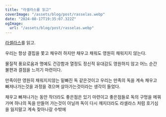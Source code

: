 ```yaml
---
title: "라셀라스를 읽고"
coverImage: "/assets/blog/post/rasselas.webp"
date: "2024-08-17T19:35:07.322Z"
ogImage:
  url: "/assets/blog/post/rasselas.webp"
---
```

[라셀라스](https://search.shopping.naver.com/book/catalog/32476698001)를 읽고.

우리는 항상 결핍을 쫓고 채우려 하지만 채우고 채워도 영원히 채워지지 않는다.

물질적 풍요로움과 명예도 건강함과 열정도 정신적 유대감도 영원하지 않고 어느 순간 불편과 결점을 느끼기 마련이다. 

만족이란 영원히 채워지지않는 밑빠진 독 같은것이고 우리는 만족의 독을 계속 채우고 빠져나가는것을 과정을 겪으며 살아가는것이라는 생각이 들었다.

채우고 빠져나가는 동안 작더라도 좋은점은 있기 마련이고 좋은점들로 독의 구멍을 메꿔가며 하나의 독을 만들어 가는것이 아닐까
독이 다시 깨지더라도 라셀라스 처럼 호기심을 잃지말고 계속 찾아나갈 수밖에
